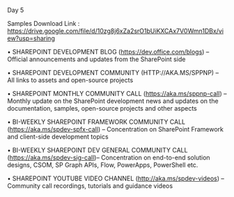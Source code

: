 Day 5

Samples Download Link : https://drive.google.com/file/d/10zg8j6xZa2srO1bUiKXCAx7V0Wmn1DBx/view?usp=sharing


•	SHAREPOINT DEVELOPMENT BLOG (https://dev.office.com/blogs) – Official announcements and updates from the SharePoint side

•	SHAREPOINT DEVELOPMENT COMMUNITY (HTTP://AKA.MS/SPPNP) – All links to assets and open-source projects

•	SHAREPOINT MONTHLY COMMUNITY CALL (https://aka.ms/sppnp-call) – Monthly update on the SharePoint development news and updates on the documentation, samples, open-source projects and other aspects

•	BI-WEEKLY SHAREPOINT FRAMEWORK COMMUNITY CALL (https://aka.ms/spdev-spfx-call) – Concentration on SharePoint Framework and client-side development topics

•	BI-WEEKLY SHAREPOINT DEV GENERAL COMMUNITY CALL  (https://aka.ms/spdev-sig-call)– Concentration on end-to-end solution designs, CSOM, SP Graph APIs, Flow, PowerApps, PowerShell etc.

•	SHAREPOINT YOUTUBE VIDEO CHANNEL (http://aka.ms/spdev-videos) – Community call recordings, tutorials and guidance videos


